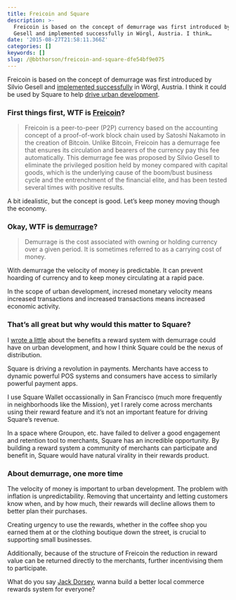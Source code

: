 ```yaml
---
title: Freicoin and Square
description: >-
  Freicoin is based on the concept of demurrage was first introduced by Silvio
  Gesell and implemented successfully in Wörgl, Austria. I think…
date: '2015-08-27T21:58:11.366Z'
categories: []
keywords: []
slug: /@bbthorson/freicoin-and-square-dfe54bf9e075
---
```


Freicoin is based on the concept of demurrage was first introduced by Silvio Gesell and [implemented successfully](http://en.wikipedia.org/wiki/Demurrage_%28currency%29#History) in Wörgl, Austria. I think it could be used by Square to help [drive urban development](http://alpharoast.com/what-if-square-accepted-freicoin-part-2/alpharoast.com/what-if-square-accepted-freicoin/).

### First things first, WTF is [Freicoin](http://alpharoast.com/what-if-square-accepted-freicoin-part-2/freeco.in)?

> Freicoin is a peer-to-peer (P2P) currency based on the accounting concept of a proof-of-work block chain used by Satoshi Nakamoto in the creation of Bitcoin. Unlike Bitcoin, Freicoin has a demurrage fee that ensures its circulation and bearers of the currency pay this fee automatically. This demurrage fee was proposed by Silvio Gesell to eliminate the privileged position held by money compared with capital goods, which is the underlying cause of the boom/bust business cycle and the entrenchment of the financial elite, and has been tested several times with positive results.

A bit idealistic, but the concept is good. Let’s keep money moving though the economy.

### Okay, WTF is [demurrage](http://en.wikipedia.org/wiki/Demurrage_%28currency%29)?

> Demurrage is the cost associated with owning or holding currency over a given period. It is sometimes referred to as a carrying cost of money.

With demurrage the velocity of money is predictable. It can prevent hoarding of currency and to keep money circulating at a rapid pace.

In the scope of urban development, incresed monetary velocity means increased transactions and increased transactions means increased economic activity.

### That’s all great but why would this matter to Square?

I [wrote a little](http://alpharoast.com/what-if-square-accepted-freicoin/) about the benefits a reward system with demurrage could have on urban development, and how I think Square could be the nexus of distribution.

Square is driving a revolution in payments. Merchants have access to dynamic powerful POS systems and consumers have access to similarly powerful payment apps.

I use Square Wallet occassionally in San Francisco (much more frequently in neighborhoods like the Mission), yet I rarely come across merchants using their reward feature and it’s not an important feature for driving Square’s revenue.

In a space where Groupon, etc. have failed to deliver a good engagement and retention tool to merchants, Square has an incredible opportunity. By building a reward system a community of merchants can participate and benefit in, Square would have natural virality in their rewards product.

### About demurrage, one more time

The velocity of money is important to urban development. The problem with inflation is unpredictability. Removing that uncertainty and letting customers know when, and by how much, their rewards will decline allows them to better plan their purchases.

Creating urgency to use the rewards, whether in the coffee shop you earned them at or the clothing boutique down the street, is crucial to supporting small businesses.

Additionally, because of the structure of Freicoin the reduction in reward value can be returned directly to the merchants, further incentivising them to participate.

What do you say [Jack Dorsey](https://medium.com/u/ab69c5472679), wanna build a better local commerce rewards system for everyone?